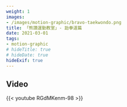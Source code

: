 ```yaml
---
weight: 1
images:
- /images/motion-graphic/bravo-taekwondo.png
title: 「熊讚運動教室」- 跆拳道篇
date: 2021-03-01
tags:
- motion-graphic
# hideTitle: true
# hideDate: true
hideExif: true
---
```


## Video

{{< youtube RGdMKenm-98 >}}
